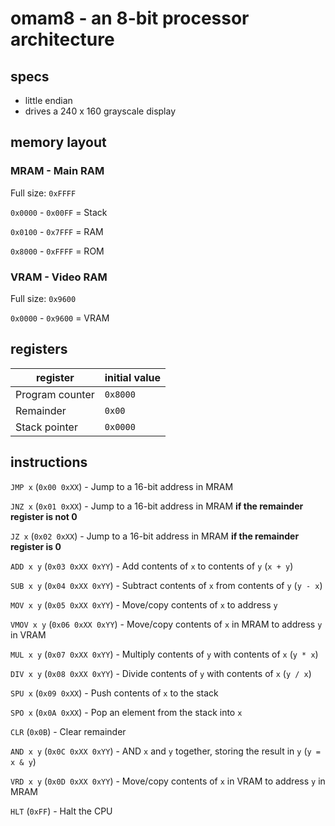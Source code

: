 # omam8 - an 8-bit processor architecture

## specs
- little endian
- drives a 240 x 160 grayscale display

## memory layout
### MRAM - Main RAM
Full size: `0xFFFF`

`0x0000` - `0x00FF` = Stack

`0x0100` - `0x7FFF` = RAM

`0x8000` - `0xFFFF` = ROM


### VRAM - Video RAM
Full size: `0x9600`

`0x0000` - `0x9600` = VRAM


## registers
| register | initial value |
| -------- | ------------- |
| Program counter | `0x8000` |
| Remainder | `0x00` |
| Stack pointer | `0x0000` |


## instructions
`JMP x` (`0x00 0xXX`) - Jump to a 16-bit address in MRAM

`JNZ x` (`0x01 0xXX`) - Jump to a 16-bit address in MRAM **if the remainder register is not 0**

`JZ x` (`0x02 0xXX`) - Jump to a 16-bit address in MRAM **if the remainder register is 0**

`ADD x y` (`0x03 0xXX 0xYY`) - Add contents of `x` to contents of `y` (`x + y`)

`SUB x y` (`0x04 0xXX 0xYY`) - Subtract contents of `x` from contents of `y` (`y - x`)

`MOV x y` (`0x05 0xXX 0xYY`) - Move/copy contents of `x` to address `y`

`VMOV x y` (`0x06 0xXX 0xYY`) - Move/copy contents of `x` in MRAM to address `y` in VRAM

`MUL x y` (`0x07 0xXX 0xYY`) - Multiply contents of `y` with contents of `x` (`y * x`)

`DIV x y` (`0x08 0xXX 0xYY`) - Divide contents of `y` with contents of `x` (`y / x`)

`SPU x` (`0x09 0xXX`) - Push contents of `x` to the stack

`SPO x` (`0x0A 0xXX`) - Pop an element from the stack into `x`

`CLR` (`0x0B`) - Clear remainder

`AND x y` (`0x0C 0xXX 0xYY`) - AND `x` and `y` together, storing the result in `y` (`y = x & y`)

`VRD x y` (`0x0D 0xXX 0xYY`) - Move/copy contents of `x` in VRAM to address `y` in MRAM

`HLT` (`0xFF`) - Halt the CPU
